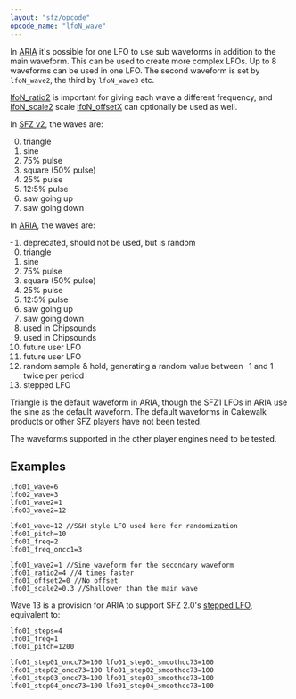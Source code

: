 ```yaml
---
layout: "sfz/opcode"
opcode_name: "lfoN_wave"
---
```

In [ARIA] it's possible for one LFO to use sub waveforms in addition to the main waveform.
This can be used to create more complex LFOs.
Up to 8 waveforms can be used in one LFO.
The second waveform is set by `lfoN_wave2`, the third by `lfoN_wave3` etc.

[lfoN_ratio2](lfoN_ratio) is important for giving each wave a different
frequency, and [lfoN_scale2](lfoN_scale) scale [lfoN_offsetX](lfoN_offsetX)
can optionally be used as well.

In [SFZ v2], the waves are:

<ol start="0">
<li>triangle</li>
<li>sine</li>
<li>75% pulse</li>
<li>square (50% pulse)</li>
<li>25% pulse</li>
<li>12:5% pulse</li>
<li>saw going up</li>
<li>saw going down</li>
</ol>

In [ARIA], the waves are:

<ol start="-1">
<li>deprecated, should not be used, but is random</li>
<li>triangle</li>
<li>sine</li>
<li>75% pulse</li>
<li>square (50% pulse)</li>
<li>25% pulse</li>
<li>12:5% pulse</li>
<li>saw going up</li>
<li>saw going down</li>
<li>used in Chipsounds</li>
<li>used in Chipsounds</li>
<li>future user LFO</li>
<li>future user LFO</li>
<li>random sample & hold, generating a random value between -1 and 1 twice per period</li>
<li>stepped LFO</li>
</ol>

Triangle is the default waveform in ARIA, though the SFZ1 LFOs in ARIA use the sine as
the default waveform. The default waveforms in Cakewalk products or other SFZ players
have not been tested.

The waveforms supported in the other player engines need to be tested.

## Examples

```
lfo01_wave=6
lfo02_wave=3
lfo01_wave2=1
lfo03_wave2=12
```

```
lfo01_wave=12 //S&H style LFO used here for randomization
lfo01_pitch=10
lfo01_freq=2
lfo01_freq_oncc1=3

lfo01_wave2=1 //Sine waveform for the secondary waveform
lfo01_ratio2=4 //4 times faster
lfo01_offset2=0 //No offset
lfo01_scale2=0.3 //Shallower than the main wave
```

Wave 13 is a provision for ARIA to support SFZ 2.0's [stepped LFO], equivalent to:

```
lfo01_steps=4
lfo01_freq=1
lfo01_pitch=1200

lfo01_step01_oncc73=100 lfo01_step01_smoothcc73=100
lfo01_step02_oncc73=100 lfo01_step02_smoothcc73=100
lfo01_step03_oncc73=100 lfo01_step03_smoothcc73=100
lfo01_step04_oncc73=100 lfo01_step04_smoothcc73=100
```

[ARIA]:        /extensions/aria
[SFZ v2]:      /misc/sfz2
[stepped LFO]: /opcodes/lfoN_steps
